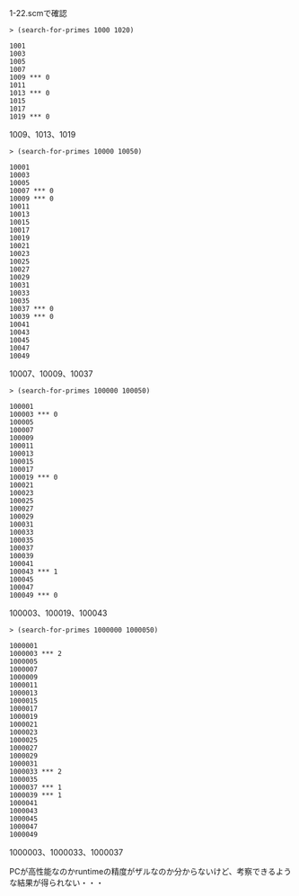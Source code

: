 1-22.scmで確認

    > (search-for-primes 1000 1020)

    1001
    1003
    1005
    1007
    1009 *** 0
    1011
    1013 *** 0
    1015
    1017
    1019 *** 0

1009、1013、1019

    > (search-for-primes 10000 10050)

    10001
    10003
    10005
    10007 *** 0
    10009 *** 0
    10011
    10013
    10015
    10017
    10019
    10021
    10023
    10025
    10027
    10029
    10031
    10033
    10035
    10037 *** 0
    10039 *** 0
    10041
    10043
    10045
    10047
    10049

10007、10009、10037

    > (search-for-primes 100000 100050)

    100001
    100003 *** 0
    100005
    100007
    100009
    100011
    100013
    100015
    100017
    100019 *** 0
    100021
    100023
    100025
    100027
    100029
    100031
    100033
    100035
    100037
    100039
    100041
    100043 *** 1
    100045
    100047
    100049 *** 0

100003、100019、100043

    > (search-for-primes 1000000 1000050)

    1000001
    1000003 *** 2
    1000005
    1000007
    1000009
    1000011
    1000013
    1000015
    1000017
    1000019
    1000021
    1000023
    1000025
    1000027
    1000029
    1000031
    1000033 *** 2
    1000035
    1000037 *** 1
    1000039 *** 1
    1000041
    1000043
    1000045
    1000047
    1000049

1000003、1000033、1000037


PCが高性能なのかruntimeの精度がザルなのか分からないけど、考察できるような結果が得られない・・・

